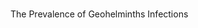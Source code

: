 <br>

The Prevalence of Geohelminths Infections

<br>

[comment]: <> (<img src="./warehouse/images/prevalence/map.png" style="text-align: center; margin-left: 150px;  width: 35%;">)

<br>
<br>

<br>
<br>

<br>
<br>

<br>
<br>
